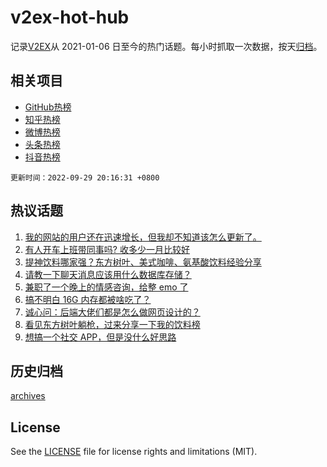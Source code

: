 # v2ex-hot-hub

 记录[V2EX](https://www.v2ex.com/)从 2021-01-06 日至今的热门话题。每小时抓取一次数据，按天[归档](archives)。
 
 ## 相关项目

- [GitHub热榜](https://github.com/snaildev/github-hot-hub)
- [知乎热榜](https://github.com/snaildev/zhihu-hot-hub)
- [微博热榜](https://github.com/snaildev/weibo-hot-hub)
- [头条热榜](https://github.com/snaildev/toutiao-hot-hub)
- [抖音热榜](https://github.com/snaildev/douyin-hot-hub)


 `更新时间：2022-09-29 20:16:31 +0800`

## 热议话题

1. [我的网站的用户还在迅速增长，但我却不知道该怎么更新了。](https://www.v2ex.com/t/883669)
1. [有人开车上班带同事吗? 收多少一月比较好](https://www.v2ex.com/t/883740)
1. [提神饮料哪家强？东方树叶、美式咖啡、氨基酸饮料经验分享](https://www.v2ex.com/t/883794)
1. [请教一下聊天消息应该用什么数据库存储？](https://www.v2ex.com/t/883731)
1. [兼职了一个晚上的情感咨询，给整 emo 了](https://www.v2ex.com/t/883821)
1. [搞不明白 16G 内存都被啥吃了？](https://www.v2ex.com/t/883648)
1. [诚心问：后端大佬们都是怎么做网页设计的？](https://www.v2ex.com/t/883733)
1. [看见东方树叶躺枪，过来分享一下我的饮料榜](https://www.v2ex.com/t/883860)
1. [想搞一个社交 APP，但是没什么好思路](https://www.v2ex.com/t/883737)

## 历史归档

[archives](archives)

## License

See the [LICENSE](LICENSE) file for license rights and limitations (MIT).
